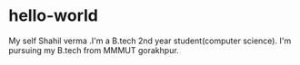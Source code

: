 # hello-world
My self Shahil verma .I'm a B.tech 2nd year student(computer science).
I'm pursuing my B.tech from MMMUT gorakhpur.
